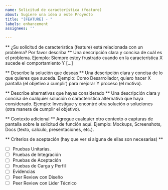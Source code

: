 ```yaml
---
name: Solicitud de característica (feature)
about: Sugiere una idea a este Proyecto
title: "[FEATURE] - "
labels: enhancement
assignees: ''

---
```


** ¿Su solicitud de característica (feature) está relacionada con un problema? Por favor describa **
Una descripción clara y concisa de cuál es el problema.
Ejemplo: Siempre estoy frustrado cuando en la característica X sucede el comportamiento Y [...]

** Describe la solución que deseas **
Una descripción clara y concisa de lo que quieres que suceda.
Ejemplo: Como Desarrollador, quiero hacer X pantalla (el objetivo a cumplir) para mejorar Y proceso (el motivo).

** Describe alternativas que hayas considerado **
Una descripción clara y concisa de cualquier solución o característica alternativa que haya considerado.
Ejemplo: Investigue y encontré otra solución o soluciones (otra manera de cumplir el objetivo).

** Contexto adicional **
Agregue cualquier otro contexto o capturas de pantalla sobre la solicitud de función aquí.
Ejemplo: Mockups, Screenshots, Docs (texto, calculo, presentaciones, etc.).

** Criterios de aceptación (hay que ver si alguna de ellas son necesarias) **
- [ ] Pruebas Unitarias.
- [ ] Pruebas de Integración
- [ ] Pruebas de Aceptación
- [ ] Pruebas de Carga y Perfil
- [ ] Evidencias
- [ ] Peer Review con Diseño
- [ ] Peer Review con Líder Técnico
